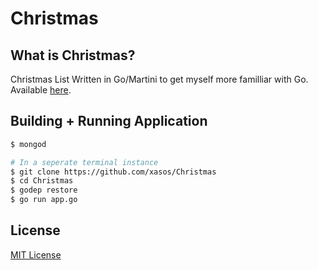 Christmas
=========

## What is Christmas?
Christmas List Written in Go/Martini to get myself more familliar with Go. Available [here](https://christmas-list.herokuapp.com/).

## Building + Running  Application
```sh
$ mongod

# In a seperate terminal instance
$ git clone https://github.com/xasos/Christmas
$ cd Christmas
$ godep restore
$ go run app.go
```

## License
[MIT License](LICENSE)
